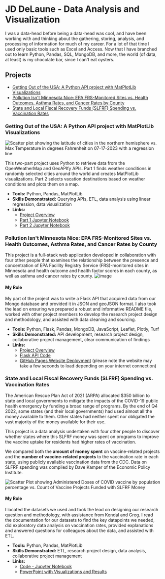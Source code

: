 # JD DeLaune - Data Analysis and Visualization

I was a data-head before being a data-head was cool, and have been working with and thinking about the gathering, storing, analysis, and processing of information for much of my career. For a lot of that time I used only basic tools such as Excel and Access. Now that I have branched out to learn Python, Pandas, SQL, MongoDB, and more, the world (of data, at least) is my chocolate bar, since I can't eat oysters.

## Projects
* [Getting Out of the USA: A Python API project with MatPlotLib Visualizations](https://github.com/joannadelaune/joannadelaune/edit/main/README.md#getting-out-of-the-usa-a-python-api-project-with-matplotlib-visualizations)
* [Pollution Isn't Minnesota Nice: EPA FRS-Monitored Sites vs. Health Outcomes, Asthma Rates, and Cancer Rates by County](https://github.com/joannadelaune/joannadelaune/blob/main/README.md#pollution-isnt-minnesota-nice-epa-frs-monitored-sites-vs-health-outcomes-asthma-rates-and-cancer-rates-by-county)
* [State and Local Fiscal Recovery Funds (SLFRF) Spending vs. Vaccination Rates](https://github.com/joannadelaune/joannadelaune/blob/main/README.md#state-and-local-fiscal-recovery-funds-slfrf-spending-vs-vaccination-rates)

### Getting Out of the USA: A Python API project with MatPlotLib Visualizations
![Scatter plot showing the latitude of cities in the northern hemisphere vs. Max Temperature in degrees Fahrenheit on 07-17-2023 with a regression line](https://github.com/joannadelaune/joannadelaune/assets/102549713/58603241-490a-4716-8c5e-61375a1a5533)

This two-part project uses Python to retrieve data from the OpenWeatherMap and GeoAPIfy APIs. Part 1 finds weather conditions in randomly selected cities around the world and creates MatPlotLib visualizations.  Part 2 selects vacation destinations based on weather conditions and plots them on a map.
* **Tools:** Python, Pandas, MatPlotLib
* **Skills Demonstrated:** Querying APIs, ETL, data analysis using linear regression, data visualization
* **Links:**
  * [Project Overview](https://github.com/joannadelaune/python-api-challenge)
  * [Part 1 Jupyter Notebook](https://github.com/joannadelaune/python-api-challenge/blob/main/WeatherPy.ipynb)
  * [Part 2 Jupyter Notebook](https://github.com/joannadelaune/python-api-challenge/blob/main/VacationPy.ipynb)

### Pollution Isn't Minnesota Nice: EPA FRS-Monitored Sites vs. Health Outcomes, Asthma Rates, and Cancer Rates by County

This project is a full-stack web application developed in collaboration with four other people that examines the relationship between the presence and concentration of EPA Facility Registry Service (FRS)-monitored sites in Minnesota and health outcome and health factor scores in each county, as well as asthma and cancer rates by county.
![image](https://github.com/joannadelaune/joannadelaune/assets/102549713/614c8472-53e3-4811-9cd4-a603fea64848)

#### My Role
My part of the project was to write a Flask API that acquired data from our Mongo database and provided it in JSON and geoJSON format. I also took the lead on ensuring we prepared a robust and informative README file, worked with other project members to develop the research project design and methodology, and assisted with data cleaning and sourcing.

* **Tools:** Python, Flask, Pandas, MongoDB, JavaScript, Leaflet, Plotly, Turf
* **Skills Demonstrated:** API development, research project design, collaborative project management, clear communication of findings
* **Links:**
  * [Project Overview](https://github.com/rolisingh10/Project-3/blob/main/README.md)
  * [Flask API Code](https://github.com/rolisingh10/Project-3/blob/main/Step_3_pimn_api.py)
  * [GitHub Pages Website Deployment](https://rolisingh10.github.io/Project-3/) (please note the website may take a few seconds to load depending on your internet connection) 

### State and Local Fiscal Recovery Funds (SLFRF) Spending vs. Vaccination Rates
The American Rescue Plan Act of 2021 (ARPA) allocated $350 billion to state and local governments to mitigate the impacts of the COVID-19 public health emergency by funding a broad range of programs. By the end of Q4 2022, some states (and their local governments) had used almost all the money available to them. Other states had neither spent nor obligated the vast majority of the money available for their use.

This project is a data analysis undertaken with four other people to discover whether states where this SLFRF money was spent on programs to improve the vaccine uptake for residents had higher rates of vaccination.

We compared both the **amount of money spent** on vaccine-related projects and the **number of vaccine-related projects** to the vaccination rate in each state, using publicly available vaccination data from the CDC. Data on SLFRF spending was compiled by Dave Kamper of the Economic Policy Institute.

![Scatter Plot showing Administered Doses of COVID vaccine by population percentage vs. Count of Vaccine Projects Funded with SLFRF Money](https://github.com/joannadelaune/joannadelaune/assets/102549713/49d7b9d4-0135-4b58-8286-4ff16bc57f6d)

#### My Role
I located the datasets we used and took the lead on designing our research question and methodology, with assistance from Kendal and Greg. I read the documentation for our datasets to find the key datapoints we needed, did exploratory data analysis on vaccination rates, provided explanations and answered questions for colleagues about the data, and assisted with ETL.

* **Tools:** Python, Pandas, MatPlotLib
* **Skills Demonstrated:** ETL, research project design, data analysis, collaborative project management
* **Links:**
   <!-- * Project Overview -->
   * [Code - Jupyter Notebook](https://github.com/joannadelaune/SLFRF-COVID-Vaccinations/blob/main/Project_1_covid_final.ipynb)
   * [PowerPoint with Visualizations and Results](https://github.com/joannadelaune/SLFRF-COVID-Vaccinations/blob/main/Group_7_Presentation.pptx)

<!--
**joannadelaune/joannadelaune** is a ✨ _special_ ✨ repository because its `README.md` (this file) appears on your GitHub profile.

Here are some ideas to get you started:

- 🔭 I’m currently working on ...
- 🌱 I’m currently learning ...
- 👯 I’m looking to collaborate on ...
- 🤔 I’m looking for help with ...
- 💬 Ask me about ...
- 📫 How to reach me: ...
- 😄 Pronouns: ...
- ⚡ Fun fact: ...
-->
